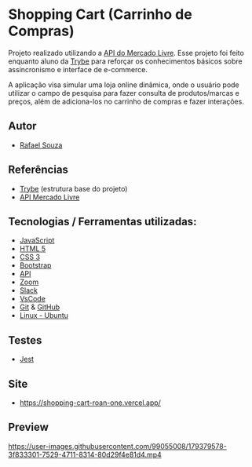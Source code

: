 # Shopping Cart (Carrinho de Compras)

Projeto realizado utilizando a [API do Mercado Livre](https://developers.mercadolivre.com.br/pt_br/itens-e-buscas).
Esse projeto foi feito enquanto aluno da [Trybe](https://www.betrybe.com/) para reforçar 
os conhecimentos básicos sobre assincronismo e interface de e-commerce.

A aplicação visa simular uma loja online dinâmica, onde o usuário pode utilizar o campo de pesquisa para fazer consulta de produtos/marcas e preços, além de adiciona-los no carrinho de compras e fazer interações.

## Autor

- [Rafael Souza](https://github.com/Rafael-Souza-97)

## Referências

 - [Trybe](https://www.betrybe.com/) (estrutura base do projeto)
 - [API Mercado Livre](https://developers.mercadolivre.com.br/pt_br/itens-e-buscas)

## Tecnologias / Ferramentas utilizadas:

- [JavaScript](https://www.javascript.com/)
- [HTML 5](https://html.com/)
- [CSS 3](https://www.w3.org/Style/CSS/Overview.en.html)
- [Bootstrap](https://getbootstrap.com/)
- [API](https://developers.mercadolivre.com.br/pt_br/itens-e-buscas)
- [Zoom](https://zoom.us/)
- [Slack](https://slack.com/intl/pt-br/)
- [VsCode](https://code.visualstudio.com/)
- [Git](https://git-scm.com/) & [GitHub](https://github.com/)
- [Linux - Ubuntu](https://ubuntu.com/)

## Testes

- [Jest](https://jestjs.io/pt-BR/)

## Site 
- https://shopping-cart-roan-one.vercel.app/

## Preview

https://user-images.githubusercontent.com/99055008/179379578-3f833301-7529-4711-8314-80d29f4e81d4.mp4
